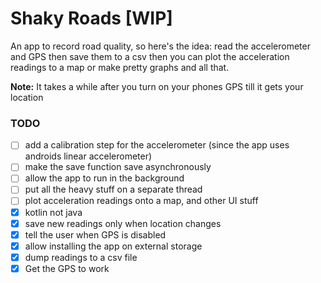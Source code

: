 # Shaky Roads [WIP]

An app to record road quality, so here's the idea: read the accelerometer and GPS then save them to
a csv then you can plot the acceleration readings to a map or make pretty graphs and all that.

**Note:** It takes a while after you turn on your phones GPS till it gets your location


### TODO

- [ ] add a calibration step for the accelerometer (since the app uses androids linear accelerometer)
- [ ] make the save function save asynchronously
- [ ] allow the app to run in the background
- [ ] put all the heavy stuff on a separate thread
- [ ] plot acceleration readings onto a map, and other UI stuff
- [x] kotlin not java
- [x] save new readings only when location changes
- [x] tell the user when GPS is disabled
- [x] allow installing the app on external storage
- [x] dump readings to a csv file
- [x] Get the GPS to work
